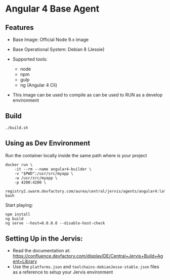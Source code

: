 # Angular 4 Base Agent

## Features

- Base Image: Official Node 9.x image
- Base Operational System: Debian 8 (Jessie)
- Supported tools:
	- node
	- npm
	- gulp
	- ng (Angular 4 Cli)

- This image can be used to compile as can be used to RUN as a develop environment

## Build

```
./build.sh
```

## Using as Dev Environment


Run the container locally inside the same path where is your project

```
docker run \
    -it --rm --name angular4-builder \
    -v "$PWD":/usr/src/myapp \
    -w /usr/src/myapp \
    -p 4200:4200 \
    registry2.swarm.devfactory.com/aurea/central/jervis/agents/angular4:latest bash
```

Start playing:

```
npm install
ng build
ng serve --host=0.0.0.0 --disable-host-check
```

## Setting Up in the Jervis:

- Read the documentation at: https://confluence.devfactory.com/display/DE/Central+Jervis+Build+Agent+Library
- Use the `platforms.json` and `toolchains-debianJesse-stable.json` files as a reference to setup your Jervis environment




